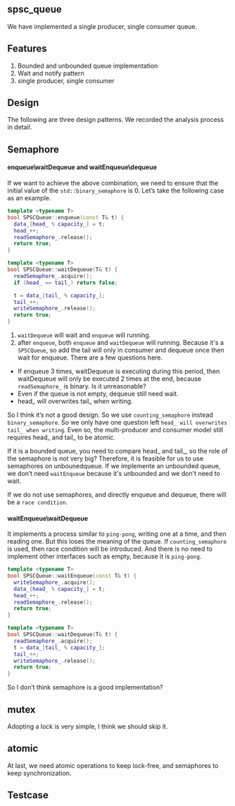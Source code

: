## spsc_queue
We have implemented a single producer, single consumer queue.  

## Features
1. Bounded and unbounded queue implementation
2. Wait and notify pattern
3. single producer, single consumer

## Design
The following are three design patterns. We recorded the analysis process in detail.  

## Semaphore
#### enqueue\waitDequeue and waitEnqueue\dequeue
If we want to achieve the above combination, we need to ensure that the initial value of the `std::binary_semaphore` is 0. Let’s take the following case as an example.  
```c++
template <typename T>
bool SPSCQueue::enqueue(const T& t) {
  data_[head_ % capacity_] = t;
  head_++;
  readSemaphore_.release();
  return true;
}

template <typename T>
bool SPSCQueue::waitDequeue(T& t) {
  readSemaphore_.acquire();
  if (head_ == tail_) return false;

  t = data_[tail_ % capacity_];
  tail_++;
  writeSemaphore_.release();
  return true;
}
```
1. `waitDequeue` will wait and `enqueue` will running.
2. after `enqueue`, both `enqueue` and `waitDequeue` will running. Because it's a `SPSCQueue`, so add the tail will only in consumer and dequeue once then wait for enqueue. There are a few questions here.
* If enqueue 3 times, waitDequeue is executing during this period, then waitDequeue will only be executed 2 times at the end, because `readSemaphore_` is binary. Is it unreasonable?  
* Even if the queue is not empty, dequeue still need wait.  
* head_ will overwrites tail_ when writing.  

So I think it’s not a good design. So we use `counting_semaphore` instead `binary_semaphore`. So we only have one question left `head_ will overwrites tail_ when writing`. Even so, the multi-producer and consumer model still requires head_ and tail_ to be atomic.

If it is a bounded queue, you need to compare head_ and tail_, so the role of the semaphore is not very big? Therefore, it is feasible for us to use semaphores on unbounedqueue. If we implemente an unbounded queue, we don’t need `waitEnqueue` because it's unbounded and we don't need to wait.  

If we do not use semaphores, and directly enqueue and dequeue, there will be a `race condition`.  

#### waitEnqueue\waitDequeue
It implements a process similar to `ping-pong`, writing one at a time, and then reading one. But this loses the meaning of the queue. If `counting_semaphore` is used, then race condition will be introduced. And there is no need to implement other interfaces such as empty, because it is `ping-pong`.  
```c++
template <typename T>
bool SPSCQueue::waitEnqueue(const T& t) {
  writeSemaphore_.acquire();
  data_[head_ % capacity_] = t;
  head_++;
  readSemaphore_.release();
  return true;
}

template <typename T>
bool SPSCQueue::waitDequeue(T& t) {
  readSemaphore_.acquire();
  t = data_[tail_ % capacity_];
  tail_++;
  writeSemaphore_.release();
  return true;
}
```

So I don’t think semaphore is a good implementation?  

## mutex
Adopting a lock is very simple, I think we should skip it.  

## atomic
At last, we need atomic operations to keep lock-free, and semaphores to keep synchronization.

## Testcase